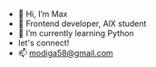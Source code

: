 - 👋 Hi, I’m Max
- 👀 Frontend developer, AlX student
- 🌱 I’m currently learning Python
- let's connect!
- 📫 modiga58@gmail.com

<!---
maxallday/maxallday is a ✨ special ✨ repository because its `README.md` (this file) appears on your GitHub profile.
You can click the Preview link to take a look at your changes.
--->

